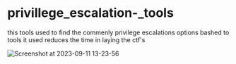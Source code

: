 # privillege_escalation-_tools


this tools used to find the commenly privilege escalations options bashed to tools  it used reduces the time in laying the ctf's

![Screenshot at 2023-09-11 13-23-56](https://github.com/nandhu-missyou/privillege_escalation-_tools/assets/144841950/0d3adb7a-05b7-406e-8a8e-8c765b6410cd)
